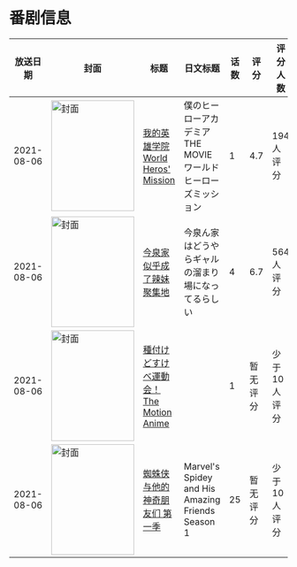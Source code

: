 # 番剧信息

|放送日期|封面|标题|日文标题|话数|评分|评分人数|
|---|---|---|---|---|---|---|
|2021-08-06|<img src="//lain.bgm.tv/pic/cover/c/bc/ee/321117_z5e3f.jpg" alt="封面" style="width:150px;height:200px;object-fit:cover;">|[我的英雄学院 World Heros' Mission](https://bangumi.tv/subject/321117)|僕のヒーローアカデミア THE MOVIE ワールドヒーローズミッション|1|4.7|194人评分|
|2021-08-06|<img src="/img/no_icon_subject.png" alt="封面" style="width:150px;height:200px;object-fit:cover;">|[今泉家似乎成了辣妹聚集地](https://bangumi.tv/subject/333610)|今泉ん家はどうやらギャルの溜まり場になってるらしい|4|6.7|564人评分|
|2021-08-06|<img src="/img/no_icon_subject.png" alt="封面" style="width:150px;height:200px;object-fit:cover;">|[種付けどすけべ運動会！ The Motion Anime](https://bangumi.tv/subject/354292)||1|暂无评分|少于10人评分|
|2021-08-06|<img src="//lain.bgm.tv/pic/cover/c/26/4f/430507_YY4UO.jpg" alt="封面" style="width:150px;height:200px;object-fit:cover;">|[蜘蛛侠与他的神奇朋友们 第一季](https://bangumi.tv/subject/430507)|Marvel's Spidey and His Amazing Friends Season 1|25|暂无评分|少于10人评分|
